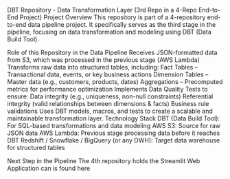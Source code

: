 DBT Repository - Data Transformation Layer (3rd Repo in a 4-Repo End-to-End Project)
Project Overview
This repository is part of a 4-repository end-to-end data pipeline project. It specifically serves as the third stage in the pipeline, focusing on data transformation and modeling using DBT (Data Build Tool).

Role of this Repository in the Data Pipeline
Receives JSON-formatted data from S3, which was processed in the previous stage (AWS Lambda)
Transforms raw data into structured tables, including:
Fact Tables – Transactional data, events, or key business actions
Dimension Tables – Master data (e.g., customers, products, dates)
Aggregations – Precomputed metrics for performance optimization
Implements Data Quality Tests to ensure:
Data integrity (e.g., uniqueness, non-null constraints)
Referential integrity (valid relationships between dimensions & facts)
Business rule validations
Uses DBT models, macros, and tests to create a scalable and maintainable transformation layer.
Technology Stack
DBT (Data Build Tool): For SQL-based transformations and data modeling
AWS S3: Source for raw JSON data
AWS Lambda: Previous stage processing data before it reaches DBT
Redshift / Snowflake / BigQuery (or any DWH): Target data warehouse for structured tables

Next Step in the Pipeline
The 4th repository holds the Streamlit Web Application can is found here 

